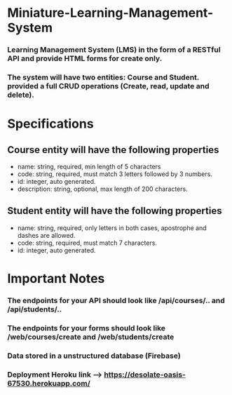 # Miniature-Learning-Management-System
### Learning Management System (LMS) in the form of a RESTful API and provide HTML forms for create only.
### The system will have two entities: Course and Student. provided a full CRUD operations (Create, read, update and delete).
# Specifications
## Course entity will have the following properties
+ name: string, required, min length of 5 characters
+ code: string, required, must match 3 letters followed by 3 numbers.
+ id: integer, auto generated.
+ description: string, optional, max length of 200 characters.
## Student entity will have the following properties
+ name: string, required, only letters in both cases, apostrophe and dashes are allowed.
+ code: string, required, must match 7 characters.
+ id: integer, auto generated.
# Important Notes
### The endpoints for your API should look like /api/courses/.. and /api/students/..
### The endpoints for your forms should look like /web/courses/create and /web/students/create
### Data stored in a unstructured database (Firebase)
### Deployment Heroku link --> https://desolate-oasis-67530.herokuapp.com/
